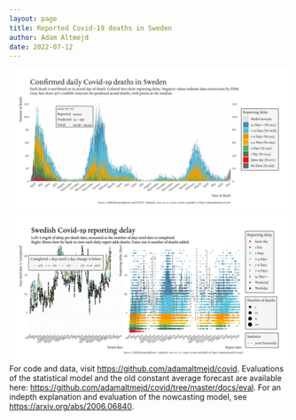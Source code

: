 ```yaml
---
layout: page
title: Reported Covid-19 deaths in Sweden
author: Adam Altmejd
date: 2022-07-12
---
```


![Graph of Swedish Covid-19 deaths with reporting delay.](deaths_lag_sweden_2022-07-12.png "Swedish Covid-19 deaths.")
![Graph of Swedish Covid-19 reporting delay in daily deaths.](lag_trend_sweden_2022-07-12.png "Trend in Swedish Covid-19 mortality reporting delay.")
For code and data, visit <https://github.com/adamaltmejd/covid>.
Evaluations of the statistical model and the old constant average forecast are available here: <https://github.com/adamaltmejd/covid/tree/master/docs/eval>.
For an indepth explanation and evaluation of the nowcasting model, see <https://arxiv.org/abs/2006.06840>.
